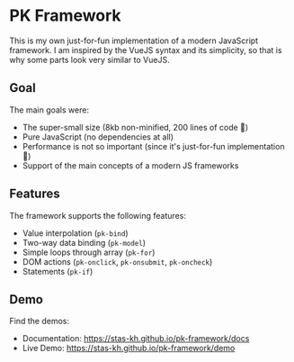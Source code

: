 # PK Framework
This is my own just-for-fun implementation of a modern JavaScript framework. I am inspired by the VueJS syntax and its simplicity, so that is why some parts look very similar to VueJS.

## Goal
The main goals were:
* The super-small size (8kb non-minified, 200 lines of code 🚀)
* Pure JavaScript (no dependencies at all)
* Performance is not so important (since it's just-for-fun implementation 🤗)
* Support of the main concepts of a modern JS frameworks

## Features
The framework supports the following features:
* Value interpolation (`pk-bind`)
* Two-way data binding (`pk-model`)
* Simple loops through array (`pk-for`)
* DOM actions (`pk-onclick`, `pk-onsubmit`, `pk-oncheck`)
* Statements (`pk-if`)

## Demo
Find the demos: 
* Documentation: https://stas-kh.github.io/pk-framework/docs
* Live Demo: https://stas-kh.github.io/pk-framework/demo
